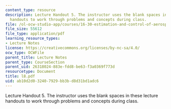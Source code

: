 ```yaml
---
content_type: resource
description: Lecture Handout 5. The instructor uses the blank spaces in these lecture
  handouts to work through problems and concepts during class.
file: /ol-ocw-studio-app/courses/16-30-estimation-and-control-of-aerospace-systems-spring-2004/ab10d2d032407929bb3bd8d31bd1adc6_l8.pdf
file_size: 55612
file_type: application/pdf
learning_resource_types:
- Lecture Notes
license: https://creativecommons.org/licenses/by-nc-sa/4.0/
ocw_type: OCWFile
parent_title: Lecture Notes
parent_type: CourseSection
parent_uid: 26318024-883e-fdd8-be63-f3a0369f773d
resourcetype: Document
title: l8.pdf
uid: ab10d2d0-3240-7929-bb3b-d8d31bd1adc6
---
```

Lecture Handout 5. The instructor uses the blank spaces in these lecture handouts to work through problems and concepts during class.